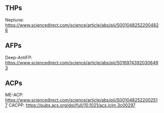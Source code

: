 ## THPs

Neptune: https://www.sciencedirect.com/science/article/abs/pii/S0010482522004826

## AFPs

Deep-AntiFP: https://www.sciencedirect.com/science/article/abs/pii/S0169743920306493

## ACPs

ME-ACP: https://www.sciencedirect.com/science/article/abs/pii/S0010482522002517
CACPP: https://pubs.acs.org/doi/full/10.1021/acs.jcim.3c00297

## 

